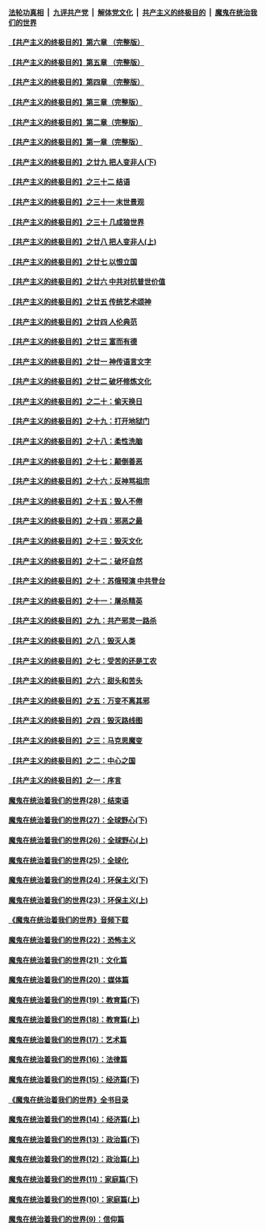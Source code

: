 

####  [法轮功真相](../../../../basic/blob/master/README.md?t=06251302) &nbsp;|&nbsp; [九评共产党](../../../../9ping.md/blob/master/README.md?t=06251302) &nbsp;|&nbsp; [解体党文化](../../../../jtdwh.md/blob/master/README.md?t=06251302)  &nbsp;|&nbsp; [共产主义的终极目的](../../../../gczydzjmd.md/blob/master/README.md?t=06251302) &nbsp;|&nbsp; [魔鬼在统治我们的世界](../../../../mgztzwmdsj.md/blob/master/README.md?t=06251302) 

#### [【共产主义的终极目的】第六章 （完整版）](../pages/nsc422/n11428913.md?t=06251302) 

#### [【共产主义的终极目的】第五章 （完整版）](../pages/nsc422/n11428912.md?t=06251302) 

#### [【共产主义的终极目的】第四章 （完整版）](../pages/nsc422/n11428907.md?t=06251302) 

#### [【共产主义的终极目的】第三章（完整版）](../pages/nsc422/n11428848.md?t=06251302) 

#### [【共产主义的终极目的】第二章（完整版）](../pages/nsc422/n11428831.md?t=06251302) 

#### [【共产主义的终极目的】第一章（完整版）](../pages/nsc422/n11417651.md?t=06251302) 

#### [【共产主义的终极目的】之廿九 把人变非人(下)](../pages/nsc422/n11344140.md?t=06251302) 

#### [【共产主义的终极目的】之三十二 结语](../pages/nsc422/n11360535.md?t=06251302) 

#### [【共产主义的终极目的】之三十一 末世景观](../pages/nsc422/n11351129.md?t=06251302) 

#### [【共产主义的终极目的】之三十 几成狼世界](../pages/nsc422/n11348280.md?t=06251302) 

#### [【共产主义的终极目的】之廿八 把人变非人(上)](../pages/nsc422/n11340492.md?t=06251302) 

#### [【共产主义的终极目的】之廿七 以恨立国](../pages/nsc422/n11336944.md?t=06251302) 

#### [【共产主义的终极目的】之廿六 中共对抗普世价值](../pages/nsc422/n11324785.md?t=06251302) 

#### [【共产主义的终极目的】之廿五 传统艺术颂神](../pages/nsc422/n11296396.md?t=06251302) 

#### [【共产主义的终极目的】之廿四 人伦典范](../pages/nsc422/n11296397.md?t=06251302) 

#### [【共产主义的终极目的】之廿三 富而有德](../pages/nsc422/n11283598.md?t=06251302) 

#### [【共产主义的终极目的】之廿一 神传语言文字](../pages/nsc422/n11263265.md?t=06251302) 

#### [【共产主义的终极目的】之廿二 破坏修炼文化](../pages/nsc422/n11245728.md?t=06251302) 

#### [【共产主义的终极目的】之二十：偷天换日](../pages/nsc422/n11238846.md?t=06251302) 

#### [【共产主义的终极目的】之十九：打开地狱门](../pages/nsc422/n11206376.md?t=06251302) 

#### [【共产主义的终极目的】之十八：柔性洗脑](../pages/nsc422/n11199994.md?t=06251302) 

#### [【共产主义的终极目的】之十七：颠倒善恶](../pages/nsc422/n11179782.md?t=06251302) 

#### [【共产主义的终极目的】之十六：反神骂祖宗](../pages/nsc422/n11166798.md?t=06251302) 

#### [【共产主义的终极目的】之十五：毁人不倦](../pages/nsc422/n11166792.md?t=06251302) 

#### [【共产主义的终极目的】之十四：邪恶之最](../pages/nsc422/n11150249.md?t=06251302) 

#### [【共产主义的终极目的】之十三：毁灭文化](../pages/nsc422/n11135227.md?t=06251302) 

#### [【共产主义的终极目的】之十二：破坏自然](../pages/nsc422/n11135214.md?t=06251302) 

#### [【共产主义的终极目的】之十：苏俄预演 中共登台](../pages/nsc422/n11118424.md?t=06251302) 

#### [【共产主义的终极目的】之十一：屠杀精英](../pages/nsc422/n11118442.md?t=06251302) 

#### [【共产主义的终极目的】之九：共产邪灵一路杀](../pages/nsc422/n11114139.md?t=06251302) 

#### [【共产主义的终极目的】之八：毁灭人类](../pages/nsc422/n11108503.md?t=06251302) 

#### [【共产主义的终极目的】之七：受苦的还是工农](../pages/nsc422/n11101809.md?t=06251302) 

#### [【共产主义的终极目的】之六：甜头和苦头](../pages/nsc422/n11096971.md?t=06251302) 

#### [【共产主义的终极目的】之五：万变不离其邪](../pages/nsc422/n11091285.md?t=06251302) 

#### [【共产主义的终极目的】之四：毁灭路线图](../pages/nsc422/n11086284.md?t=06251302) 

#### [【共产主义的终极目的】之三：马克思魔变](../pages/nsc422/n11061941.md?t=06251302) 

#### [【共产主义的终极目的】之二：中心之国](../pages/nsc422/n11047728.md?t=06251302) 

#### [【共产主义的终极目的】之一：序言](../pages/nsc422/n11086077.md?t=06251302) 

#### [魔鬼在统治着我们的世界(28)：结束语](../pages/nsc422/n10936246.md?t=06251302) 

#### [魔鬼在统治着我们的世界(27)：全球野心(下)](../pages/nsc422/n10928319.md?t=06251302) 

#### [魔鬼在统治着我们的世界(26)：全球野心(上)](../pages/nsc422/n10900318.md?t=06251302) 

#### [魔鬼在统治着我们的世界(25)：全球化](../pages/nsc422/n10788205.md?t=06251302) 

#### [魔鬼在统治着我们的世界(24)：环保主义(下)](../pages/nsc422/n10695307.md?t=06251302) 

#### [魔鬼在统治着我们的世界(23)：环保主义(上)](../pages/nsc422/n10688613.md?t=06251302) 

#### [《魔鬼在统治着我们的世界》音频下载](../pages/nsc422/n10635553.md?t=06251302) 

#### [魔鬼在统治着我们的世界(22)：恐怖主义](../pages/nsc422/n10614727.md?t=06251302) 

#### [魔鬼在统治着我们的世界(21)：文化篇](../pages/nsc422/n10597706.md?t=06251302) 

#### [魔鬼在统治着我们的世界(20)：媒体篇](../pages/nsc422/n10586579.md?t=06251302) 

#### [魔鬼在统治着我们的世界(19)：教育篇(下)](../pages/nsc422/n10564808.md?t=06251302) 

#### [魔鬼在统治着我们的世界(18)：教育篇(上)](../pages/nsc422/n10526970.md?t=06251302) 

#### [魔鬼在统治着我们的世界(17)：艺术篇](../pages/nsc422/n10499093.md?t=06251302) 

#### [魔鬼在统治着我们的世界(16)：法律篇](../pages/nsc422/n10485969.md?t=06251302) 

#### [魔鬼在统治着我们的世界(15)：经济篇(下)](../pages/nsc422/n10469975.md?t=06251302) 

#### [《魔鬼在统治着我们的世界》全书目录](../pages/nsc422/n10464261.md?t=06251302) 

#### [魔鬼在统治着我们的世界(14)：经济篇(上)](../pages/nsc422/n10457370.md?t=06251302) 

#### [魔鬼在统治着我们的世界(13)：政治篇(下)](../pages/nsc422/n10448270.md?t=06251302) 

#### [魔鬼在统治着我们的世界(12)：政治篇(上)](../pages/nsc422/n10444576.md?t=06251302) 

#### [魔鬼在统治着我们的世界(11)：家庭篇(下)](../pages/nsc422/n10440961.md?t=06251302) 

#### [魔鬼在统治着我们的世界(10)：家庭篇(上)](../pages/nsc422/n10435448.md?t=06251302) 

#### [魔鬼在统治着我们的世界(9)：信仰篇](../pages/nsc422/n10432159.md?t=06251302) 


